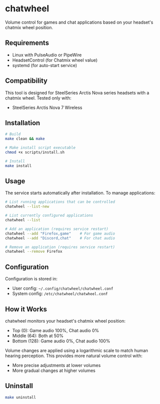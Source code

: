 # chatwheel

Volume control for games and chat applications based on your headset's chatmix wheel position.

## Requirements

- Linux with PulseAudio or PipeWire
- HeadsetControl (for Chatmix wheel value)
- systemd (for auto-start service)

## Compatibility

This tool is designed for SteelSeries Arctis Nova series headsets with a chatmix wheel.
Tested only with:
- SteelSeries Arctis Nova 7 Wireless

## Installation

```bash
# Build
make clean && make

# Make install script executable
chmod +x scripts/install.sh

# Install
make install
```

## Usage

The service starts automatically after installation. To manage applications:

```bash
# List running applications that can be controlled
chatwheel --list-new

# List currently configured applications
chatwheel --list

# Add an application (requires service restart)
chatwheel --add "Firefox,game"    # For game audio
chatwheel --add "Discord,chat"    # For chat audio

# Remove an application (requires service restart)
chatwheel --remove Firefox
```

## Configuration

Configuration is stored in:
- User config: `~/.config/chatwheel/chatwheel.conf`
- System config: `/etc/chatwheel/chatwheel.conf`

## How it Works

chatwheel monitors your headset's chatmix wheel position:
- Top (0): Game audio 100%, Chat audio 0%
- Middle (64): Both at 50%
- Bottom (128): Game audio 0%, Chat audio 100%

Volume changes are applied using a logarithmic scale to match human hearing perception. This provides more natural volume control with:
- More precise adjustments at lower volumes
- More gradual changes at higher volumes

## Uninstall

```bash
make uninstall
```
